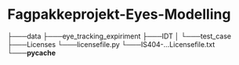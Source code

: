 # Fagpakkeprojekt-Eyes-Modelling
├───data
├───eye_tracking_expiriment
├───IDT
│   └───test_case
├───Licenses
    └───licensefile.py
    └───IS404-...Licensefile.txt
└───__pycache__